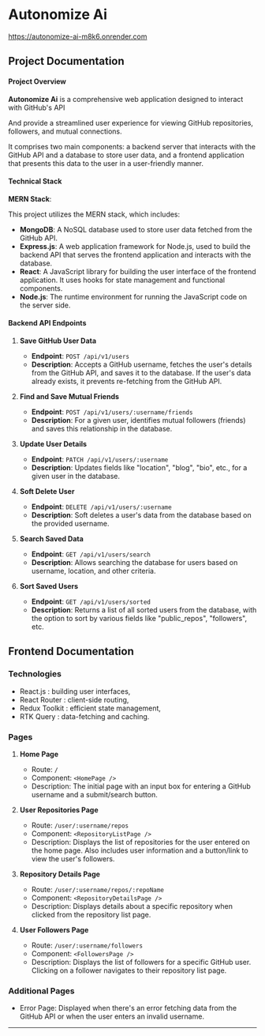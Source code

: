 
# Autonomize Ai

https://autonomize-ai-m8k6.onrender.com

## Project Documentation

#### Project Overview

**Autonomize Ai** is a comprehensive web application designed to interact with GitHub's API

And provide a streamlined user experience for viewing GitHub repositories, followers, and mutual connections.

It comprises two main components: a backend server that interacts with the GitHub API and a database to store user data, and a frontend application that presents this data to the user in a user-friendly manner.

#### Technical Stack

**MERN Stack**:

This project utilizes the MERN stack, which includes:

- **MongoDB**: A NoSQL database used to store user data fetched from the GitHub API.
- **Express.js**: A web application framework for Node.js, used to build the backend API that serves the frontend application and interacts with the database.
- **React**: A JavaScript library for building the user interface of the frontend application. It uses hooks for state management and functional components.
- **Node.js**: The runtime environment for running the JavaScript code on the server side.


#### Backend API Endpoints

1. **Save GitHub User Data**

   - **Endpoint**: `POST /api/v1/users`
   - **Description**: Accepts a GitHub username, fetches the user's details from the GitHub API, and saves it to the database. If the user's data already exists, it prevents re-fetching from the GitHub API.

2. **Find and Save Mutual Friends**

   - **Endpoint**: `POST /api/v1/users/:username/friends`
   - **Description**: For a given user, identifies mutual followers (friends) and saves this relationship in the database.

3. **Update User Details**

   - **Endpoint**: `PATCH /api/v1/users/:username`
   - **Description**: Updates fields like "location", "blog", "bio", etc., for a given user in the database.

4. **Soft Delete User**

   - **Endpoint**: `DELETE /api/v1/users/:username`
   - **Description**: Soft deletes a user's data from the database based on the provided username.

5. **Search Saved Data**

   - **Endpoint**: `GET /api/v1/users/search`
   - **Description**: Allows searching the database for users based on username, location, and other criteria.

6. **Sort Saved Users**
   - **Endpoint**: `GET /api/v1/users/sorted`
   - **Description**: Returns a list of all sorted users from the database, with the option to sort by various fields like "public_repos", "followers", etc.

## Frontend Documentation

### Technologies

- React.js : building user interfaces,
- React Router : client-side routing,
- Redux Toolkit : efficient state management,
- RTK Query : data-fetching and caching.

### Pages

1. **Home Page**

   - Route: `/`
   - Component: `<HomePage />`
   - Description: The initial page with an input box for entering a GitHub username and a submit/search button.

2. **User Repositories Page**

   - Route: `/user/:username/repos`
   - Component: `<RepositoryListPage />`
   - Description: Displays the list of repositories for the user entered on the home page. Also includes user information and a button/link to view the user's followers.

3. **Repository Details Page**

   - Route: `/user/:username/repos/:repoName`
   - Component: `<RepositoryDetailsPage />`
   - Description: Displays details about a specific repository when clicked from the repository list page.

4. **User Followers Page**
   - Route: `/user/:username/followers`
   - Component: `<FollowersPage />`
   - Description: Displays the list of followers for a specific GitHub user. Clicking on a follower navigates to their repository list page.

### Additional Pages

- Error Page: Displayed when there's an error fetching data from the GitHub API or when the user enters an invalid username.

---


